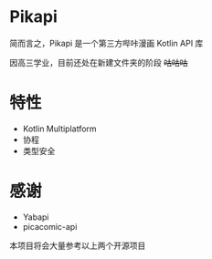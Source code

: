 # Pikapi
简而言之，Pikapi 是一个第三方哔咔漫画 Kotlin API 库

因高三学业，目前还处在新建文件夹的阶段 ~~咕咕咕~~

# 特性
- Kotlin Multiplatform
- 协程
- 类型安全

# 感谢
- Yabapi
- picacomic-api

本项目将会大量参考以上两个开源项目
